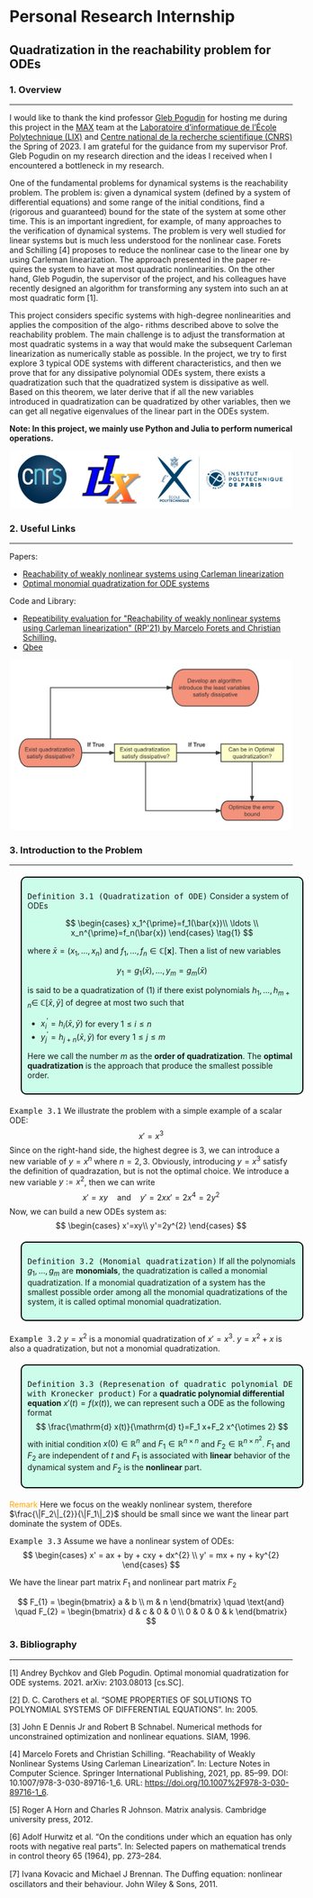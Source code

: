 # Personal Research Internship

## Quadratization in the reachability problem for ODEs

### 1. Overview

--- 
I would like to thank the kind professor [Gleb Pogudin](http://www.lix.polytechnique.fr/Labo/Gleb.POGUDIN/) for hosting me during this project in the [MAX](http://www.lix.polytechnique.fr/max/max-web/max/max-home.en.html) team at the [Laboratoire d’informatique de l’École Polytechnique (LIX)](https://www.lix.polytechnique.fr/) and [Centre national de la recherche scientifique (CNRS)](https://www.cnrs.fr/) the Spring of 2023. I am grateful for the guidance from my supervisor Prof. Gleb Pogudin on my research direction and the ideas I received when I encountered a bottleneck in my research.

One of the fundamental problems for dynamical systems is the reachability problem. The problem is: given
a dynamical system (defined by a system of differential equations) and some range of the initial conditions, find
a (rigorous and guaranteed) bound for the state of the system at some other time. This is an important ingredient,
for example, of many approaches to the verification of dynamical systems. The problem is very well studied for
linear systems but is much less understood for the nonlinear case. Forets and Schilling [4] proposes to reduce
the nonlinear case to the linear one by using Carleman linearization. The approach presented in the paper re-
quires the system to have at most quadratic nonlinearities. On the other hand, Gleb Pogudin, the supervisor of
the project, and his colleagues have recently designed an algorithm for transforming any system into such an at
most quadratic form [1].

This project considers specific systems with high-degree nonlinearities and applies the composition of the algo-
rithms described above to solve the reachability problem. The main challenge is to adjust the transformation at
most quadratic systems in a way that would make the subsequent Carleman linearization as numerically stable as
possible. In the project, we try to first explore 3 typical ODE systems with different characteristics, and then we
prove that for any dissipative polynomial ODEs system, there exists a quadratization such that the quadratized
system is dissipative as well. Based on this theorem, we later derive that if all the new variables introduced in
quadratization can be quadratized by other variables, then we can get all negative eigenvalues of the linear part
in the ODEs system.

**Note: In this project, we mainly use Python and Julia to perform numerical operations.**

<div align=center>
<img src="graph/lix.png" />
</div>


### 2. Useful Links

--- 
Papers:
- [Reachability of weakly nonlinear systems using Carleman linearization](https://arxiv.org/pdf/2108.10390.pdf)
- [Optimal monomial quadratization for ODE systems](https://arxiv.org/abs/2103.08013)

Code and Library:
- [Repeatibility evaluation for "Reachability of weakly nonlinear systems using Carleman linearization" (RP'21) by Marcelo Forets and Christian Schilling.](https://github.com/JuliaReach/RP21_RE)
- [Qbee](https://github.com/AndreyBychkov/QBee/)

<div align=center>
<img src="graph/process.jpg" width="580" />
</div>

### 3. Introduction to the Problem
---
<div style="background-color: rgba(0,250,154, 0.2);border-color:black;margin:20px;padding:10px;border-radius:10px;border-width:2px;border-color:black;width:95%;border: 2.5px solid black;">

<kbd>Definition 3.1 (Quadratization of ODE)</kbd> Consider a system of ODEs

$$
\begin{cases} 
x_1^{\prime}=f_1(\bar{x})\\
\ldots \\
x_n^{\prime}=f_n(\bar{x})
\end{cases}
\tag{1}
$$

where $\bar{x}=\left(x_1, \ldots, x_n\right)$ and $f_1, \ldots, f_n \in \mathbb{C}[\mathbf{x}]$. Then a list of new variables

$$
y_1=g_1(\bar{x}), \ldots, y_m=g_m(\bar{x})
$$

is said to be a quadratization of (1) if there exist polynomials $h_1, \ldots, h_{m+n} \in$ $\mathbb{C}[\bar{x}, \bar{y}]$ of degree at most two such that
- $x_i^{\prime}=h_i(\bar{x}, \bar{y})$ for every $1 \leqslant i \leqslant n$
- $y_j^{\prime}=h_{j+n}(\bar{x}, \bar{y})$ for every $1 \leqslant j \leqslant m$

Here we call the number $m$ as the **order of quadratization**. The **optimal quadratization** is the approach that produce the smallest possible order.

</div>

<kbd>Example 3.1</kbd> We illustrate the problem with a simple example of a scalar ODE:
$$
x' = x^3 
$$
Since on the right-hand side, the highest degree is $3$, we can introduce a new variable of $y=x^n$ where $n=2,3$. Obviously, introducing $y=x^3$ satisfy the definition of quadrazation, but is not the optimal choice. We introduce a new variable $y:=x^{2}$, then we can write
$$
x'=xy \quad \text{and} \quad y' = 2xx'=2x^{4}=2y^{2}
$$
Now, we can build a new ODEs system as:
$$
    \begin{cases}
        x'=xy\\
        y'=2y^{2}
    \end{cases}
$$

<div style="background-color: rgba(0,250,154, 0.2);border-color:black;margin:20px;padding:10px;border-radius:10px;border-width:2px;border-color:black;width:95%;border: 2.5px solid black;">

<kbd>Definition 3.2 (Monomial quadratization)</kbd> If all the polynomials $g_1, \ldots, g_m$ are **monomials**, the quadratization is called a monomial quadratization. If a monomial quadratization of a system has the smallest possible order among all the monomial quadratizations of the system, it is called optimal monomial quadratization.

</div>

<kbd>Example 3.2</kbd> $y=x^2$ is a monomial quadratization of $x'=x^3$. $y=x^2+x$ is also a quadratization, but not a monomial quadratization.

<div style="background-color: rgba(0,250,154, 0.2);border-color:black;margin:20px;padding:10px;border-radius:10px;border-width:2px;border-color:black;width:95%;border: 2.5px solid black;">

<kbd>Definition 3.3 (Represenation of quadratic polynomial DE with Kronecker product)</kbd> For a **quadratic polynomial differential equation** $x'(t)=f(x(t))$, we can represent such a ODE as the following format
$$
\frac{\mathrm{d} x(t)}{\mathrm{d} t}=F_1 x+F_2 x^{\otimes 2}
$$
with initial condition $x(0) \in \mathbb{R}^{n}$ and $F_1 \in \mathbb{R}^{n \times n}$ and $F_2 \in \mathbb{R}^{n \times n^{2}}$. $F_1$ and $F_2$ are independent of $t$ and $F_1$ is associated with **linear** behavior of the dynamical system and $F_2$ is the **nonlinear** part.

</div>

<font color=orange>Remark</font> Here we focus on the weakly nonlinear system, therefore $\frac{\|F_2\|_{2}}{\|F_1\|_2}$ should be small since we want the linear part dominate the system of ODEs.

<kbd>Example 3.3</kbd> Assume we have a nonlinear system of ODEs:
    $$
    \begin{cases}
            x' = ax + by + cxy + dx^{2} \\
            y' = mx + ny + ky^{2}
    \end{cases}
    $$

We have the linear part matrix $F_1$ and nonlinear part matrix $F_2$

$$
F_{1} = \begin{bmatrix}
    a & b \\
    m & n 
\end{bmatrix} \quad \text{and} \quad F_{2} = \begin{bmatrix}
    d & c & 0 & 0 \\
    0 & 0 & 0 & k
\end{bmatrix}
$$


### 3. Bibliography

---

[1] Andrey Bychkov and Gleb Pogudin. Optimal monomial quadratization for ODE systems. 2021. arXiv: 2103.08013 [cs.SC].

[2] D. C. Carothers et al. “SOME PROPERTIES OF SOLUTIONS TO POLYNOMIAL SYSTEMS OF DIFFERENTIAL EQUATIONS”. In: 2005.

[3] John E Dennis Jr and Robert B Schnabel. Numerical methods for unconstrained optimization and nonlinear equations. SIAM, 1996.

[4] Marcelo Forets and Christian Schilling. “Reachability of Weakly Nonlinear Systems Using Carleman Linearization”. In: Lecture Notes in Computer Science. Springer International Publishing, 2021, pp. 85–99. DOI: 10.1007/978-3-030-89716-1_6. URL: https://doi.org/10.1007%2F978-3-030-89716-1_6.

[5] Roger A Horn and Charles R Johnson. Matrix analysis. Cambridge university press, 2012.

[6] Adolf Hurwitz et al. “On the conditions under which an equation has only roots with negative real parts”. In: Selected papers on mathematical trends in control theory 65 (1964), pp. 273–284.

[7] Ivana Kovacic and Michael J Brennan. The Duﬀing equation: nonlinear oscillators and their behaviour. John Wiley & Sons, 2011.
